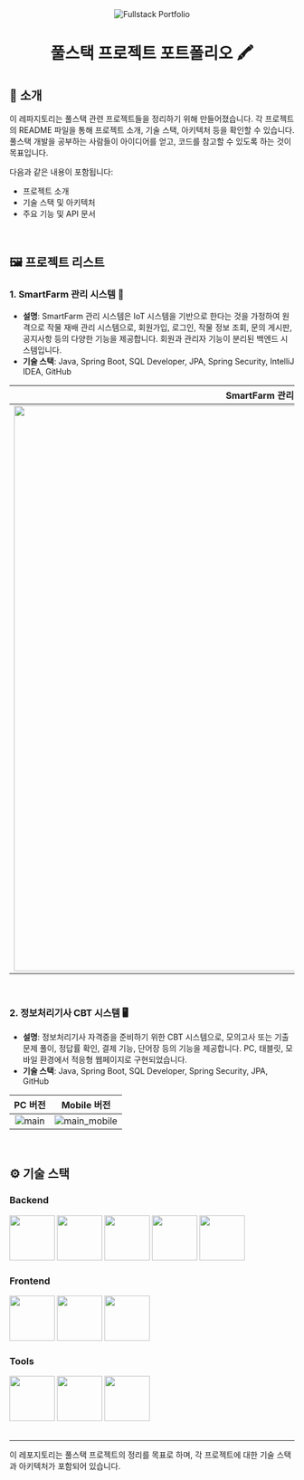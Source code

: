 <div align="center">

<!-- logo -->
<img src="https://capsule-render.vercel.app/api?type=waving&color=3f72af&height=180&text=Fullstack%20Portfolio&animation=fadeIn&fontColor=ffffff&fontSize=60" alt="Fullstack Portfolio">

# 풀스택 프로젝트 포트폴리오 🖍️

</div> 

## 📝 소개
이 레파지토리는 풀스택 관련 프로젝트들을 정리하기 위해 만들어졌습니다. 각 프로젝트의 README 파일을 통해 프로젝트 소개, 기술 스택, 아키텍처 등을 확인할 수 있습니다. 풀스택 개발을 공부하는 사람들이 아이디어를 얻고, 코드를 참고할 수 있도록 하는 것이 목표입니다.

다음과 같은 내용이 포함됩니다:
- 프로젝트 소개
- 기술 스택 및 아키텍처
- 주요 기능 및 API 문서

<br />

## 🖼️ 프로젝트 리스트

### 1. **SmartFarm 관리 시스템 🌱**
- **설명**: SmartFarm 관리 시스템은 IoT 시스템을 기반으로 한다는 것을 가정하여 원격으로 작물 재배 관리 시스템으로, 회원가입, 로그인, 작물 정보 조회, 문의 게시판, 공지사항 등의 다양한 기능을 제공합니다. 회원과 관리자 기능이 분리된 백엔드 시스템입니다.
- **기술 스택**: Java, Spring Boot, SQL Developer, JPA, Spring Security, IntelliJ IDEA, GitHub

|SmartFarm 관리 시스템 메인 페이지|
|:---:|
|<img src="https://github.com/user-attachments/assets/186ad0e9-1ab2-4563-b28e-0ea1348ce048" width="1000"/>|

<br />

### 2. **정보처리기사 CBT 시스템 🖥️**
- **설명**: 정보처리기사 자격증을 준비하기 위한 CBT 시스템으로, 모의고사 또는 기출문제 풀이, 정답률 확인, 결제 기능, 단어장 등의 기능을 제공합니다. PC, 태블릿, 모바일 환경에서 적응형 웹페이지로 구현되었습니다.
- **기술 스택**: Java, Spring Boot, SQL Developer, Spring Security, JPA, GitHub

| PC 버전 | Mobile 버전 |
|:-------:|:-----------:|
| ![main](https://github.com/user-attachments/assets/1f0a71a9-2ce4-4b2a-9c39-886bf4701ae0) | ![main_mobile](https://github.com/user-attachments/assets/49328608-540f-4de3-801e-f2b5eb4e26a0) | ![main2](https://github.com/user-attachments/assets/24bf0bc2-6ee4-44a7-9bbe-5ea6b8741861)

<br />

## ⚙ 기술 스택

### Backend
<div>
  <img src="https://img.shields.io/badge/Java-007396?style=for-the-badge&logo=Java&logoColor=white" width="80">
  <img src="https://img.shields.io/badge/SpringBoot-6DB33F?style=for-the-badge&logo=SpringBoot&logoColor=white" width="80">
  <img src="https://img.shields.io/badge/SQL%20Developer-4479A1?style=for-the-badge&logo=Oracle&logoColor=white" width="80">
  <img src="https://img.shields.io/badge/JPA-6DB33F?style=for-the-badge&logo=Hibernate&logoColor=white" width="80">
  <img src="https://img.shields.io/badge/SpringSecurity-6DB33F?style=for-the-badge&logo=SpringSecurity&logoColor=white" width="80">
</div>

### Frontend
<div>
  <img src="https://img.shields.io/badge/HTML5-E34F26?style=for-the-badge&logo=HTML5&logoColor=white" width="80">
  <img src="https://img.shields.io/badge/CSS3-1572B6?style=for-the-badge&logo=CSS3&logoColor=white" width="80">
  <img src="https://img.shields.io/badge/Bootstrap-7952B3?style=for-the-badge&logo=Bootstrap&logoColor=white" width="80">
</div>

### Tools
<div>
  <img src="https://img.shields.io/badge/Github-181717?style=for-the-badge&logo=Github&logoColor=white" width="80">
  <img src="https://img.shields.io/badge/IntelliJ%20IDEA-000000?style=for-the-badge&logo=IntelliJIDEA&logoColor=white" width="80">
  <img src="https://img.shields.io/badge/Maven-C71A36?style=for-the-badge&logo=ApacheMaven&logoColor=white" width="80">
</div>

<br />

---

이 레포지토리는 풀스택 프로젝트의 정리를 목표로 하며, 각 프로젝트에 대한 기술 스택과 아키텍처가 포함되어 있습니다.
